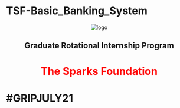 # TSF-Basic_Banking_System
<html>
  <head>
  
  </head>
<body>
  <center>
    <img src="https://www.thesparksfoundationsingapore.org/images/logo_small.png" alt="logo">
    <h2>Graduate Rotational Internship Program
</h2>
    <h1 style="color:red;">The Sparks Foundation</h1>
  </center>
  <h1>#GRIPJULY21</h1>
 
  </body>
</html>
 
